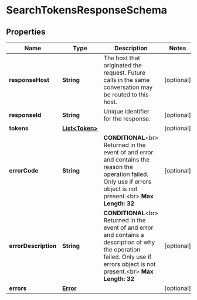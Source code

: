 
# SearchTokensResponseSchema

## Properties
Name | Type | Description | Notes
------------ | ------------- | ------------- | -------------
**responseHost** | **String** | The host that originated the request. Future calls in the same conversation may be routed to this host.  |  [optional]
**responseId** | **String** | Unique identifier for the response.  |  [optional]
**tokens** | [**List&lt;Token&gt;**](Token.md) |  |  [optional]
**errorCode** | **String** | __CONDITIONAL__&lt;br&gt; Returned in the event of and error and contains the reason the operation failed. Only use if errors object is not present.&lt;br&gt; __Max Length: 32__  |  [optional]
**errorDescription** | **String** | __CONDITIONAL__&lt;br&gt; Returned in the event of and error and contains a description of why the operation failed. Only use if errors object is not present.&lt;br&gt; __Max Length: 32__    |  [optional]
**errors** | [**Error**](Error.md) |  |  [optional]



